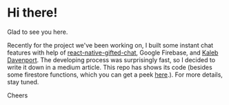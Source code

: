 <h1>Hi there!</h1> 

Glad to see you here.

Recently for the project we've been working on, I built some instant chat features with help of <a href="https://github.com/FaridSafi/react-native-gifted-chat" target="_blank">react-native-gifted-chat</a>, Google Firebase, and <a href="https://github.com/TheEarlyNerd" target="_blank">Kaleb Davenport</a>. The developing process was surprisingly fast, so I decided to write it down in a medium article. This repo has shows its code (besides some firestore functions, which you can get a peek <a href="https://github.com/SherrieCao/Firestore-Algolia-Functions" target="_blank">here</a>.). For more details, stay tuned. 

Cheers
